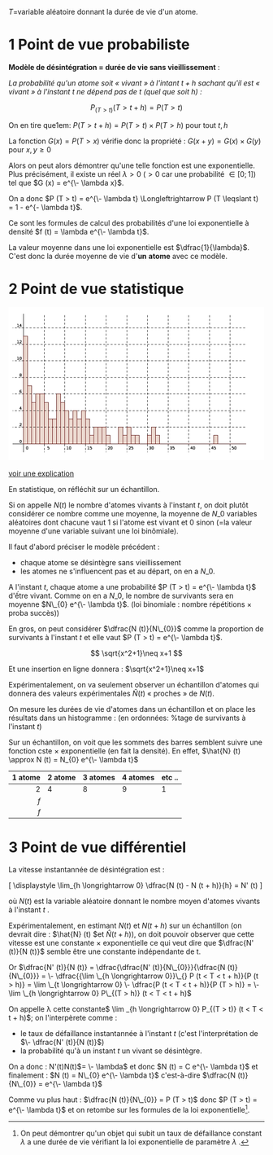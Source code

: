 $T =$variable aléatoire donnant la durée de vie d'un atome.

# 1 Point de vue probabiliste

**Modèle de désintégration = durée de vie sans vieillissement** :

*La probabilité qu'un atome soit « vivant » à l'intant $t + h$ sachant qu'il 
est « vivant » à l'instant $t$ ne dépend pas de $t$ (quel que soit $h$) :*

$$ P_{(T > t)} (T > t + h) = P (T > t) $$

On en tire que1em: $P (T > t + h) = P (T > t) \times P (T > h)$ 
pour tout $t, h$

La fonction $G (x) = P (T > x)$ vérifie donc la propriété : $G (x + y) = G 
(x) \times G (y)$ pour $x, y \geqslant 0$

Alors on peut alors démontrer qu'une telle fonction est une exponentielle. 
Plus précisément, il existe un réel $\lambda > 0$ ($> 0$ car une 
probabilité $\in [0 ; 1]$) tel que $G (x) = e^{\- \lambda x}$.

On a donc $P (T > t) = e^{\- \lambda t} \Longleftrightarrow P (T \leqslant 
t) = 1 - e^{- \lambda t}$.

Ce sont les formules de calcul des probabilités d'une loi exponentielle à 
densité $f (t) = \lambda e^{\- \lambda t}$.

La valeur moyenne dans une loi exponentielle est $\dfrac{1}{\lambda}$. C'est 
donc la durée moyenne de vie d'**un** **atome** avec ce modèle.



# 2 Point de vue statistique
![un histogramme](./img/screen-2023-06-28-16-37-45.png)

[voir une explication](https://www.cea.fr/comprendre/Pages/radioactivite/radioactivite.aspx?Type=Chapitre&numero=1)


En statistique, on réfléchit sur un échantillon.

Si on appelle $N (t)$ le nombre d'atomes vivants à l'instant $t$, on doit 
plutôt considérer ce nombre comme une moyenne, la moyenne de $N\_{0}$ 
variables aléatoires dont chacune vaut 1 si l'atome est vivant et 0 sinon (=la 
valeur moyenne d'une variable suivant une loi binômiale).

Il faut d'abord préciser le modèle précédent  :

* chaque atome se désintègre sans vieillissement
* les atomes ne s'influencent pas et au départ, on en a $N\_{0}$.

A l'instant $t$, chaque atome a une probabilité $P (T > t) = e^{\- \lambda 
t}$ d'ếtre vivant. Comme on en a $N\_{0}$, le nombre de survivants sera 
en moyenne $N\_{0} e^{\- \lambda t}$. (loi binomiale : nombre répétitions 
× proba succès))

En gros, on peut considérer $\dfrac{N (t)}{N\_{0}}$ comme la proportion de 
survivants à l'instant $t$ et elle vaut  $P (T > t) = e^{\- \lambda t}$.


$$
\sqrt{x^2+1}\neq x+1
$$

Et une insertion en ligne donnera : $\sqrt{x^2+1}\neq x+1$


Expérimentalement, on va seulement observer un échantillon d'atomes qui 
donnera des valeurs expérimentales $\hat{N} (t)$ « proches » de $N (t)$.

On mesure les durées de vie d'atomes dans un échantillon et on place les 
résultats dans un histogramme : (en ordonnées: %tage de survivants à l'instant 
$t$)





Sur un échantillon, on voit que les sommets des barres semblent suivre une 
fonction cste × exponentielle (en fait la densité). En effet, $\hat{N} 
(t) \approx N (t) = N_{0} e^{\- \lambda t}$


|  1 atome |  2 atome  | 3 atomes  | 4 atomes | etc ..  |
|--:|---|---|---|---|
|  2 | 4  | 8  | 9  |1   |
| $f$  |   |   |   |   |
|  $f$ |   |   |   |   |


# 3 Point de vue différentiel

La vitesse instantannée de désintégration est :

\[ \displaystyle \lim_{h \longrightarrow 0} \dfrac{N (t) \- N (t + h)}{h} = N' (t) \]

où $N (t)$ est la variable aléatoire donnant le nombre moyen d'atomes vivants 
à l'instant $t$ .

Expérimentalement, en estimant $N (t)$ et $N (t + h)$ sur un échantillon (on 
devrait dire : $\hat{N} (t) $et $\hat{N} (t + h)$), on doit pouvoir observer 
que cette vitesse est une constante × exponentielle ce qui veut dire que 
$\dfrac{N' (t)}{N (t)}$ semble être une constante indépendante de t.

Or $\dfrac{N' (t)}{N (t)} = \dfrac{\dfrac{N' (t)}{N\_{0}}}{\dfrac{N 
(t)}{N\_{0}}} = \- \dfrac{{\lim \_{h \longrightarrow 0}}\_{} P (t < T 
< t + h)}{P (t > h)} = \lim \_{t \longrightarrow 0} \- \dfrac{P (t 
< T < t + h)}{P (T > h)} =  \- \lim \_{h \longrightarrow 0} 
P\_{(T > h)} (t < T < t + h)$

On appelle λ cette constante$ \lim \_{h \longrightarrow 0} P\_{(T > 
t)} (t < T < t + h)$; on l'interpèrete comme :

* le taux de défaillance instantannée à l'instant $t$ (c'est l'interprétation 
  de $\- \dfrac{N' (t)}{N (t)}$)
* la probabilité qu'à un instant $t$ un vivant se désintègre.

On a donc : N'(t)N(t)$= \- \lambda$ et donc $N (t) = C e^{\- \lambda t}$ et 
finalement : $N (t) = N\_{0} e^{\- \lambda t}$ c'est-à-dire $\dfrac{N 
(t)}{N\_{0}} = e^{\- \lambda t}$

Comme vu plus haut : $\dfrac{N (t)}{N\_{0}} = P (T > t)$ donc $P (T > 
t) = e^{\- \lambda t}$ et on retombe sur les formules de la loi 
exponentielle[^1].









[^1]: On peut démontrer qu'un objet qui subit un taux de défaillance constant $\lambda$ a une durée de vie vérifiant la loi exponentielle de paramètre $\lambda$ .

